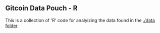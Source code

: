 ## Gitcoin Data Pouch - R

This is a collection of 'R' code for analyizing the data found in the [./data folder](../data/README.md).
